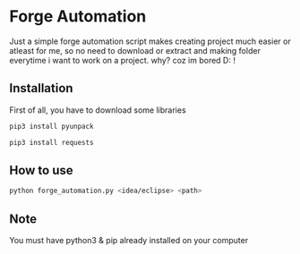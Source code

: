 # Forge Automation
Just a simple forge automation script makes creating project much easier or atleast for me, so no need to download or extract and making folder everytime i want to work on a project. why? coz im bored D: !
## Installation
First of all, you have to download some libraries
```sh
pip3 install pyunpack
```
```sh
pip3 install requests
```

## How to use
```sh
python forge_automation.py <idea/eclipse> <path>
```

## Note
You must have python3 & pip already installed on your computer
